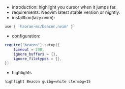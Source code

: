 - introduction: highlight you cursor when it jumps far.
- requirements: Neovim latest stable version or nightly.
- installtion(lazy.nvim): 

```lua
use { 'haoran-mc/beacon.nvim' }`
```

- configuration:

```lua
require('beacon').setup({
	timeout = 200,
	ignore_buffers = {},
	ignore_filetypes = {},
})
```

- highlights

```vim
highlight Beacon guibg=white ctermbg=15
